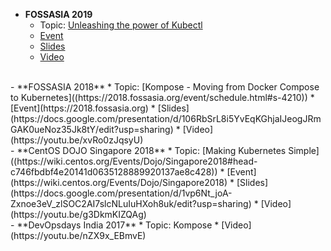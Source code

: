 - **FOSSASIA 2019** 
    * Topic: [Unleashing the power of Kubectl]((https://2019.fossasia.org/event/schedule.html#4871))
    * [Event](https://2019.fossasia.org)
    * [Slides](http://fossasia2019.suraj.pro)
    * [Video]()

<br/>
- **FOSSASIA 2018** 
    * Topic: [Kompose - Moving from Docker Compose to Kubernetes]((https://2018.fossasia.org/event/schedule.html#s-4210))
    * [Event](https://2018.fossasia.org)
    * [Slides](https://docs.google.com/presentation/d/106RbSrL8i5YvEqKGhjaIJeogJRmGAK0ueNoz35Jk8tY/edit?usp=sharing)
    * [Video](https://youtu.be/xvRo0zJqsyU)

<br/>
- **CentOS DOJO Singapore 2018** 
    * Topic: [Making Kubernetes Simple]((https://wiki.centos.org/Events/Dojo/Singapore2018#head-c746fbdbf4e20141d0635128889920137ae8c428))
    * [Event](https://wiki.centos.org/Events/Dojo/Singapore2018)
    * [Slides](https://docs.google.com/presentation/d/1vp6Nt_joA-Zxnoe3eV_zlSOC2AI7slcNLuIuHXoh8uk/edit?usp=sharing)
    * [Video](https://youtu.be/g3DkmKIZQAg)

<br/>
- **DevOpsdays India 2017**
    * Topic: Kompose
    * [Video](https://youtu.be/nZX9x_EBmvE)
   
